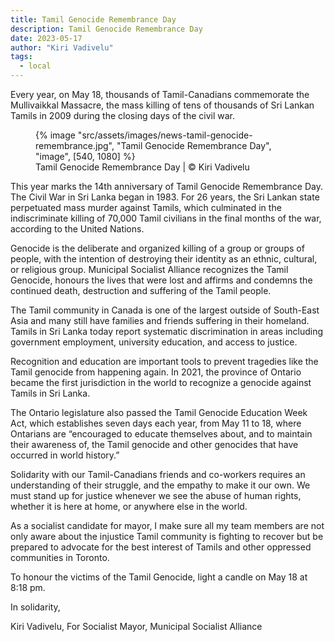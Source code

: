 ```yaml
---
title: Tamil Genocide Remembrance Day
description: Tamil Genocide Remembrance Day
date: 2023-05-17
author: "Kiri Vadivelu"
tags:
  - local
---
```


Every year, on May 18, thousands of Tamil-Canadians commemorate the Mullivaikkal Massacre, the mass killing of tens of thousands of Sri Lankan Tamils in 2009 during the closing days of the civil war.

<!-- excerpt -->

<figure>
{% image "src/assets/images/news-tamil-genocide-remembrance.jpg", "Tamil Genocide Remembrance Day", "image", [540, 1080] %}
<figcaption>Tamil Genocide Remembrance Day | © Kiri Vadivelu</figcaption>
</figure>

This year marks the 14th anniversary of Tamil Genocide Remembrance Day. The Civil War in Sri Lanka began in 1983. For 26 years, the Sri Lankan state perpetuated mass murder against Tamils, which culminated in the indiscriminate killing of 70,000 Tamil civilians in the final months of the war, according to the United Nations.

Genocide is the deliberate and organized killing of a group or groups of people, with the intention of destroying their identity as an ethnic, cultural, or religious group. Municipal Socialist Alliance recognizes the Tamil Genocide, honours the lives that were lost and affirms and condemns the continued death, destruction and suffering of the Tamil people.

The Tamil community in Canada is one of the largest outside of South-East Asia and many still have families and friends suffering in their homeland. Tamils in Sri Lanka today report systematic discrimination in areas including government employment, university education, and access to justice.

Recognition and education are important tools to prevent tragedies like the Tamil genocide from happening again. In 2021, the province of Ontario became the first jurisdiction in the world to recognize a genocide against Tamils in Sri Lanka.

The Ontario legislature also passed the Tamil Genocide Education Week Act, which establishes seven days each year, from May 11 to 18, where Ontarians are “encouraged to educate themselves about, and to maintain their awareness of, the Tamil genocide and other genocides that have occurred in world history.”

Solidarity with our Tamil-Canadians friends and co-workers requires an understanding of their struggle, and the empathy to make it our own. We must stand up for justice whenever we see the abuse of human rights, whether it is here at home, or anywhere else in the world.

As a socialist candidate for mayor, I make sure all my team members are not only aware about the injustice Tamil community is fighting to recover but be prepared to advocate for the best interest of Tamils and other oppressed communities in Toronto.

To honour the victims of the Tamil Genocide, light a candle on May 18 at 8:18 pm.

In solidarity,

Kiri Vadivelu,
For Socialist Mayor,
Municipal Socialist Alliance
